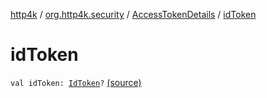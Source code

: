 [http4k](../../index.md) / [org.http4k.security](../index.md) / [AccessTokenDetails](index.md) / [idToken](./id-token.md)

# idToken

`val idToken: `[`IdToken`](../../org.http4k.security.openid/-id-token/index.md)`?` [(source)](https://github.com/http4k/http4k/blob/master/http4k-security-oauth/src/main/kotlin/org/http4k/security/AccessToken.kt#L12)